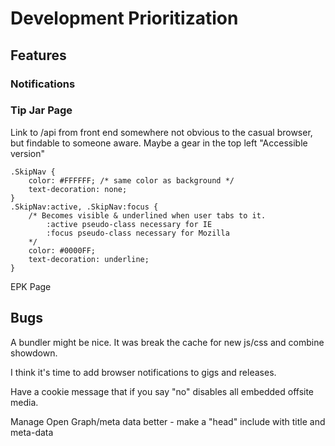 # Development Prioritization

## Features

### Notifications

### Tip Jar Page

Link to /api from front end somewhere not obvious to the casual browser, but findable to someone aware. Maybe a gear in the top left "Accessible version"

    .SkipNav {
        color: #FFFFFF; /* same color as background */
        text-decoration: none;
    }
    .SkipNav:active, .SkipNav:focus {
        /* Becomes visible & underlined when user tabs to it.
            :active pseudo-class necessary for IE
            :focus pseudo-class necessary for Mozilla
        */
        color: #0000FF;
        text-decoration: underline;
    }

EPK Page

## Bugs

A bundler might be nice. It was break the cache for new js/css and combine showdown.

I think it's time to add browser notifications to gigs and releases.

Have a cookie message that if you say "no" disables all embedded offsite media.

Manage Open Graph/meta data better - make a "head" include with title and meta-data
